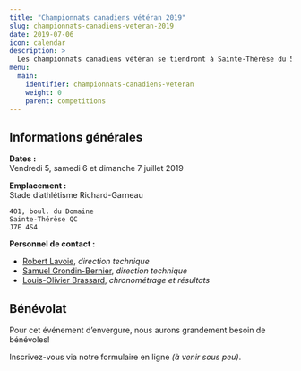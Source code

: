 ```yaml
---
title: "Championnats canadiens vétéran 2019"
slug: championnats-canadiens-veteran-2019
date: 2019-07-06
icon: calendar
description: >
  Les championnats canadiens vétéran se tiendront à Sainte-Thérèse du 5 au 7 juillet 2019, concurramment aux [Championnats québécois junior, senior et para](/competitions/championnats-quebecois-junior-senior-para-2019) les 6 et 7 juillet 2019.
menu:
  main:
    identifier: championnats-canadiens-veteran
    weight: 0
    parent: competitions
---
```


## Informations générales

**Dates :**  
Vendredi 5, samedi 6 et dimanche 7 juillet 2019

**Emplacement :**  
Stade d’athlétisme Richard-Garneau  
```
401, boul. du Domaine  
Sainte-Thérèse QC  
J7E 4S4
```

**Personnel de contact :**  

- [Robert Lavoie](mailto:robertlecoach@gmail.com), _direction technique_
- [Samuel Grondin-Bernier](mailto:grondin750@hotmail.com), _direction technique_
- [Louis-Olivier Brassard](mailto:louis@corsaire-chaparral.org), _chronométrage et résultats_

## Bénévolat

Pour cet événement d’envergure, nous aurons grandement besoin de bénévoles!

Inscrivez-vous via notre formulaire en ligne _(à venir sous peu)_.
